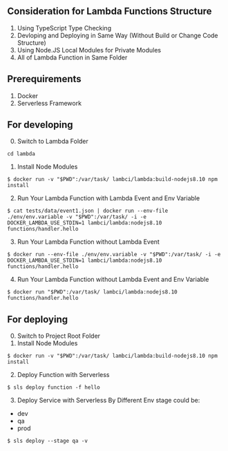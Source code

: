 
## Consideration for Lambda Functions Structure
1. Using TypeScript Type Checking 
2. Devloping and Deploying in Same Way (Without Build or Change Code Structure)
3. Using Node.JS Local Modules for Private Modules
4. All of Lambda Function in Same Folder

## Prerequirements
1. Docker
2. Serverless Framework

## For developing
0. Switch to Lambda Folder
```
cd lambda
```

1. Install Node Modules
```
$ docker run -v "$PWD":/var/task/ lambci/lambda:build-nodejs8.10 npm install
```

2. Run Your Lambda Function with Lambda Event and Env Variable
```
$ cat tests/data/event1.json | docker run --env-file ./env/env.variable -v "$PWD":/var/task/ -i -e DOCKER_LAMBDA_USE_STDIN=1 lambci/lambda:nodejs8.10 functions/handler.hello
```

3. Run Your Lambda Function without Lambda Event
```
$ docker run --env-file ./env/env.variable -v "$PWD":/var/task/ -i -e DOCKER_LAMBDA_USE_STDIN=1 lambci/lambda:nodejs8.10 functions/handler.hello
```

4. Run Your Lambda Function without Lambda Event and Env Variable
```
$ docker run "$PWD":/var/task/ lambci/lambda:nodejs8.10 functions/handler.hello
```


## For deploying
0. Switch to Project Root Folder 
1. Install Node Modules
```
$ docker run -v "$PWD":/var/task/ lambci/lambda:build-nodejs8.10 npm install
```

2. Deploy Function with Serverless
```
$ sls deploy function -f hello
```

3. Deploy Service with Serverless By Different Env
stage could be:
* dev
* qa
* prod

```
$ sls deploy --stage qa -v
```